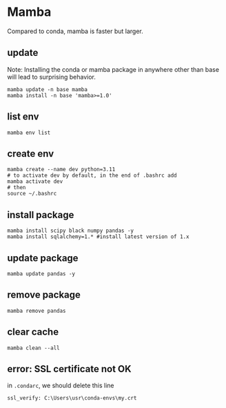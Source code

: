 # Mamba

Compared to conda, mamba is faster but larger.

## update
Note: Installing the conda or mamba package in anywhere other than base will lead to surprising behavior.
```
mamba update -n base mamba
mamba install -n base 'mamba>=1.0'
```

## list env
```
mamba env list
```

## create env
```
mamba create --name dev python=3.11
# to activate dev by default, in the end of .bashrc add
mamba activate dev
# then
source ~/.bashrc
```

## install package
```
mamba install scipy black numpy pandas -y
mamba install sqlalchemy=1.* #install latest version of 1.x
```

## update package
```
mamba update pandas -y
```

## remove package
```
mamba remove pandas
```

## clear cache
```
mamba clean --all
```

## error: SSL certificate not OK
in `.condarc`, we should delete this line
```
ssl_verify: C:\Users\usr\conda-envs\my.crt
```

